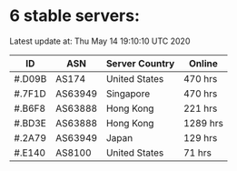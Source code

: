 # 6 stable servers:

Latest update at: Thu May 14 19:10:10 UTC 2020

| ID | ASN | Server Country | Online |
| -- | --- | -------------- | ------ |
| #.D09B | AS174 | United States | 470 hrs |
| #.7F1D | AS63949 | Singapore | 470 hrs |
| #.B6F8 | AS63888 | Hong Kong | 221 hrs |
| #.BD3E | AS63888 | Hong Kong | 1289 hrs |
| #.2A79 | AS63949 | Japan | 129 hrs |
| #.E140 | AS8100 | United States | 71 hrs |


